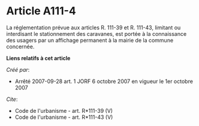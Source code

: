 # Article A111-4

La réglementation prévue aux articles R. 111-39 et R. 111-43, limitant ou interdisant le stationnement des caravanes, est
portée à la connaissance des usagers par un affichage permanent à la mairie de la commune concernée.

**Liens relatifs à cet article**

_Créé par_:

  - Arrêté 2007-09-28 art. 1 JORF 6 octobre 2007 en vigueur le 1er octobre 2007

_Cite_:

  - Code de l'urbanisme - art. R*111-39 (V)
  - Code de l'urbanisme - art. R*111-43 (V)
